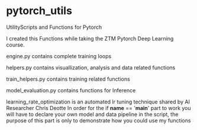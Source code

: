 # pytorch_utils
UtilityScripts and Functions for Pytorch 

I created this Functions while taking the ZTM Pytorch Deep Learning course.

engine.py contains complete training loops 

helpers.py contains visuallization, analysis and data related functions 

train_helpers.py contains training related functions 

model_evaluation.py contains functions for Inference 

learning_rate_optimization is an automated lr tuning technique shared by AI Researcher Chris Deotte
In order for the if __name__ == '__main__' part to work you will have to declare your own model and data pipeline in the script, the purpose of this part is only to demonstrate how you could use my functions
